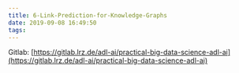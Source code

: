 ```yaml
---
title: 6-Link-Prediction-for-Knowledge-Graphs
date: 2019-09-08 16:49:50
tags:
---
```



Gitlab: [https://gitlab.lrz.de/adl-ai/practical-big-data-science-adl-ai](https://gitlab.lrz.de/adl-ai/practical-big-data-science-adl-ai)

<!--more-->

<object data="./Poster_ADL-AI_final.pdf" type="application/pdf" width="100%" height="877px">
</object>

